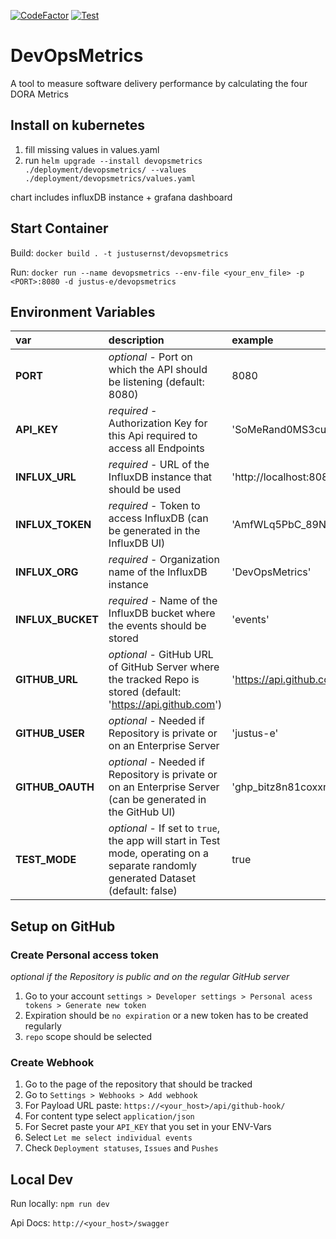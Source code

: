 [![CodeFactor](https://www.codefactor.io/repository/github/justus-e/devopsmetrics/badge)](https://www.codefactor.io/repository/github/justus-e/devopsmetrics)
[![Test](https://github.com/Justus-e/DevOpsMetrics/actions/workflows/test.yml/badge.svg?branch=main)](https://github.com/Justus-e/DevOpsMetrics/actions/workflows/test.yml)
# DevOpsMetrics

A tool to measure software delivery performance by calculating the four DORA Metrics

## Install on kubernetes

1. fill missing values in values.yaml
2. run `helm upgrade --install devopsmetrics ./deployment/devopsmetrics/ --values ./deployment/devopsmetrics/values.yaml`

chart includes influxDB instance + grafana dashboard

## Start Container

Build: `docker build . -t justusernst/devopsmetrics`

Run: `docker run --name devopsmetrics --env-file <your_env_file> -p <PORT>:8080 -d justus-e/devopsmetrics`


## Environment Variables

| var               | description                                                                                                                         | example                      |
|:------------------|:------------------------------------------------------------------------------------------------------------------------------------|:-----------------------------|
| **PORT**          | _optional_ - Port on which the API should be listening (default: 8080)                                                              | 8080                         |
| **API_KEY**       | _required_ - Authorization Key for this Api required to access all Endpoints                                                        | 'SoMeRand0MS3curE5trinG'     |
| **INFLUX_URL**    | _required_ - URL of the InfluxDB instance that should be used                                                                       | 'http://localhost:8086'      |
| **INFLUX_TOKEN**  | _required_ - Token to access InfluxDB (can be generated in the InfluxDB UI)                                                         | 'AmfWLq5PbC_89NkpO\[...]'    |
| **INFLUX_ORG**    | _required_ - Organization name of the InfluxDB instance                                                                             | 'DevOpsMetrics'              |
| **INFLUX_BUCKET** | _required_ - Name of the InfluxDB bucket where the events should be stored                                                          | 'events'                     |
| **GITHUB_URL**    | _optional_ - GitHub URL of GitHub Server where the tracked Repo is stored (default: 'https://api.github.com')                       | 'https://api.github.com'     |
| **GITHUB_USER**   | _optional_ - Needed if Repository is private or on an Enterprise Server                                                             | 'justus-e'                   |
| **GITHUB_OAUTH**  | _optional_ - Needed if Repository is private or on an Enterprise Server (can be generated in the GitHub UI)                         | 'ghp_bitz8n81coxxnYvZ\[...]' |
| **TEST_MODE**     | _optional_ - If set to `true`, the app will start in Test mode, operating on a separate randomly generated Dataset (default: false) | true                         |

## Setup on GitHub
### Create Personal access token

_optional if the Repository is public and on the regular GitHub server_

1. Go to your account `settings > Developer settings > Personal acess tokens > Generate new token`
2. Expiration should be `no expiration` or a new token has to be created regularly
3. `repo` scope should be selected

### Create Webhook

1. Go to the page of the repository that should be tracked
2. Go to `Settings > Webhooks > Add webhook`
3. For Payload URL paste: `https://<your_host>/api/github-hook/`
4. For content type select `application/json`
5. For Secret paste your `API_KEY` that you set in your ENV-Vars
6. Select `Let me select individual events`
7. Check `Deployment statuses`, `Issues` and `Pushes`

## Local Dev

Run locally: `npm run dev`

Api Docs: `http://<your_host>/swagger`
